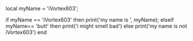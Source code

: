 

local myName = 'iVortex603';

if myName == 'iVortex603' then
    print('my name is ', myName);
elseif myName== 'butt' then
    print('i might smell bad')
else
    print('my name is not iVortex603')
end
